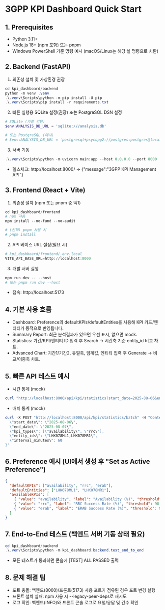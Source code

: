 # 3GPP KPI Dashboard Quick Start

## 1. Prerequisites
- Python 3.11+
- Node.js 18+ (npm 포함) 또는 pnpm
- Windows PowerShell 기준 명령 예시 (macOS/Linux는 해당 쉘 명령으로 치환)

## 2. Backend (FastAPI)
1) 의존성 설치 및 가상환경 권장
```powershell
cd kpi_dashboard/backend
python -m venv .venv
.\.venv\Scripts\python -m pip install -U pip
.\.venv\Scripts\pip install -r requirements.txt
```

2) 빠른 실행용 SQLite 설정(권장) 또는 PostgreSQL DSN 설정
```powershell
# SQLite (가장 간단)
$env:ANALYSIS_DB_URL = 'sqlite:///analysis.db'

# 또는 PostgreSQL (예시)
# $env:ANALYSIS_DB_URL = 'postgresql+psycopg2://postgres:postgres@localhost:5432/postgres'
```

3) 서버 기동
```powershell
.\.venv\Scripts\python -m uvicorn main:app --host 0.0.0.0 --port 8000
```
- 헬스체크: http://localhost:8000/ → {"message":"3GPP KPI Management API"}

## 3. Frontend (React + Vite)
1) 의존성 설치 (npm 또는 pnpm 중 택1)
```powershell
cd kpi_dashboard/frontend
# npm 사용
npm install --no-fund --no-audit

# (선택) pnpm 사용 시
# pnpm install
```

2) API 베이스 URL 설정(필요 시)
```powershell
# kpi_dashboard/frontend/.env.local
VITE_API_BASE_URL=http://localhost:8000
```

3) 개발 서버 실행
```powershell
npm run dev -- --host
# 또는 pnpm run dev --host
```
- 접속: http://localhost:5173

## 4. 기본 사용 흐름
- Dashboard: Preference의 defaultKPIs/defaultEntities를 사용해 KPI 카드/엔티티가 동적으로 반영됩니다.
- Summary Report: 최근 분석결과가 있으면 우선 표시, 없으면 mock.
- Statistics: 기간/KPI/엔티티 ID 입력 후 Search → 시간축 기준 entity_id 비교 차트.
- Advanced Chart: 기간1/기간2, 듀얼축, 임계값, 엔티티 입력 후 Generate → 비교/이중축 차트.

## 5. 빠른 API 테스트 예시
- 시간 통계 (mock)
```powershell
curl "http://localhost:8000/api/kpi/statistics?start_date=2025-08-06&end_date=2025-08-07&kpi_type=availability&entity_ids=LHK078ML1,LHK078MR1&interval_minutes=60"
```
- 배치 통계 (mock)
```powershell
curl -X POST "http://localhost:8000/api/kpi/statistics/batch" -H "Content-Type: application/json" -d "{
  \"start_date\": \"2025-08-06\",
  \"end_date\": \"2025-08-07\",
  \"kpi_types\": [\"availability\", \"rrc\"],
  \"entity_ids\": \"LHK078ML1,LHK078MR1\",
  \"interval_minutes\": 60
}"
```

## 6. Preference 예시 (UI에서 생성 후 "Set as Active Preference")
```json
{
  "defaultKPIs": ["availability", "rrc", "erab"],
  "defaultEntities": ["LHK078ML1", "LHK078MR1"],
  "availableKPIs": [
    { "value": "availability", "label": "Availability (%)", "threshold": 99.0 },
    { "value": "rrc", "label": "RRC Success Rate (%)", "threshold": 98.5 },
    { "value": "erab", "label": "ERAB Success Rate (%)", "threshold": 99.0 }
  ]
}
```

## 7. End-to-End 테스트 (백엔드 서버 기동 상태 필요)
```powershell
cd kpi_dashboard/backend
.\.venv\Scripts\python -m kpi_dashboard.backend.test_end_to_end
```
- 모든 테스트가 통과하면 콘솔에 [TEST] ALL PASSED 출력

## 8. 문제 해결 팁
- 포트 충돌: 백엔드(8000)/프론트(5173) 사용 포트가 점유된 경우 포트 변경 실행
- 프론트 설치 실패: npm 사용 시 --legacy-peer-deps로 재시도
- 로그 확인: 백엔드(INFO)와 프론트 콘솔 로그로 요청/응답 및 건수 확인
